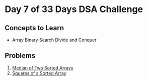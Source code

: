 # Day 7 of 33 Days DSA Challenge

## Concepts to Learn
- Array
Binary Search
Divide and Conquer

## Problems
1. [Median of Two Sorted Arrays](https://leetcode.com/problems/median-of-two-sorted-arrays/)
2. [Squares of a Sorted Array](https://leetcode.com/problems/squares-of-a-sorted-array/)
